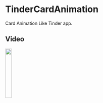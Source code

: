 # TinderCardAnimation
 Card Animation Like Tinder app.

## Video
<img src="Screen Recording 2020-06-13 at 01.22.53.gif" width="20%" /> 
